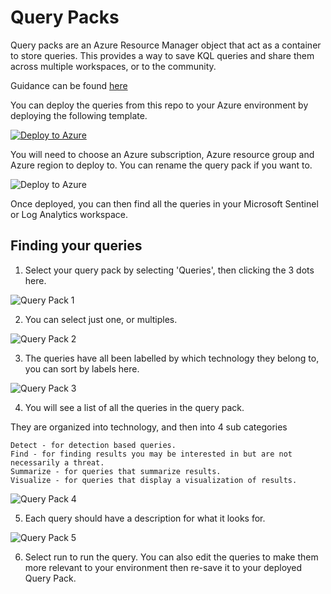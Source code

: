 # Query Packs

Query packs are an Azure Resource Manager object that act as a container to store queries. This provides a way to save KQL queries and share them across multiple workspaces, or to the community.

Guidance can be found [here](https://docs.microsoft.com/en-us/azure/azure-monitor/logs/query-packs)

You can deploy the queries from this repo to your Azure environment by deploying the following template.

[![Deploy to Azure](https://aka.ms/deploytoazurebutton)](https://portal.azure.com/#create/Microsoft.Template/uri/https%3A%2F%2Fraw.githubusercontent.com%2Freprise99%2FSentinel-Queries%2Fmain%2FQuery%2520Pack%2Fazuredeploy.json)

You will need to choose an Azure subscription, Azure resource group and Azure region to deploy to. You can rename the query pack if you want to.

![Deploy to Azure](https://github.com/reprise99/sentinel-queries/blob/main/Diagrams/deploytoazure.png?raw=true)

Once deployed, you can then find all the queries in your Microsoft Sentinel or Log Analytics workspace.

## Finding your queries

1. Select your query pack by selecting 'Queries', then clicking the 3 dots here.

![Query Pack 1](https://github.com/reprise99/sentinel-queries/blob/main/Diagrams/querypack1.png?raw=true)

2. You can select just one, or multiples.

![Query Pack 2](https://github.com/reprise99/sentinel-queries/blob/main/Diagrams/querypack2.png?raw=true)

3. The queries have all been labelled by which technology they belong to, you can sort by labels here.

![Query Pack 3](https://github.com/reprise99/sentinel-queries/blob/main/Diagrams/querypack3.png?raw=true)

4. You will see a list of all the queries in the query pack.

They are organized into technology, and then into 4 sub categories

    Detect - for detection based queries.
    Find - for finding results you may be interested in but are not necessarily a threat.
    Summarize - for queries that summarize results.
    Visualize - for queries that display a visualization of results.

![Query Pack 4](https://github.com/reprise99/sentinel-queries/blob/main/Diagrams/querypack4.png?raw=true)

5. Each query should have a description for what it looks for.

![Query Pack 5](https://github.com/reprise99/sentinel-queries/blob/main/Diagrams/querypack5.png?raw=true)

6. Select run to run the query. You can also edit the queries to make them more relevant to your environment then re-save it to your deployed Query Pack.
